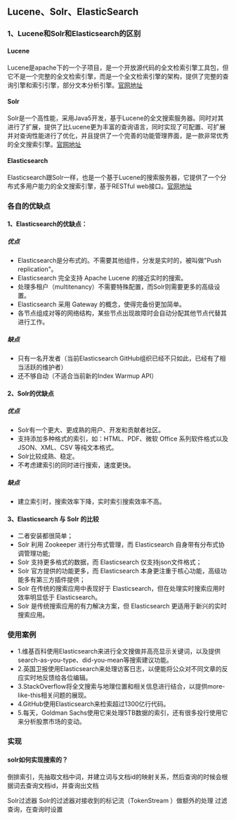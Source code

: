 ## Lucene、Solr、ElasticSearch
### 1、Lucene和Solr和Elasticsearch的区别
#### Lucene
Lucene是apache下的一个子项目，是一个开放源代码的全文检索引擎工具包，但它不是一个完整的全文检索引擎，而是一个全文检索引擎的架构，提供了完整的查询引擎和索引引擎，部分文本分析引擎。[官网地址](https://lucene.apache.org/)


#### Solr

Solr是一个高性能，采用Java5开发，基于Lucene的全文搜索服务器。同时对其进行了扩展，提供了比Lucene更为丰富的查询语言，同时实现了可配置、可扩展并对查询性能进行了优化，并且提供了一个完善的功能管理界面，是一款非常优秀的全文搜索引擎。[官网地址](http://lucene.apache.org/solr/)


#### Elasticsearch
Elasticsearch跟Solr一样，也是一个基于Lucene的搜索服务器，它提供了一个分布式多用户能力的全文搜索引擎，基于RESTful web接口。[官网地址](https://www.elastic.co/products/elasticsearch)




### 各自的优缺点
#### 1、Elasticsearch的优缺点：
##### 优点
- Elasticsearch是分布式的。不需要其他组件，分发是实时的，被叫做"Push replication"。
- Elasticsearch 完全支持 Apache Lucene 的接近实时的搜索。
- 处理多租户（multitenancy）不需要特殊配置，而Solr则需要更多的高级设置。
- Elasticsearch 采用 Gateway 的概念，使得完备份更加简单。
- 各节点组成对等的网络结构，某些节点出现故障时会自动分配其他节点代替其进行工作。


##### 缺点
- 只有一名开发者（当前Elasticsearch GitHub组织已经不只如此，已经有了相当活跃的维护者）
- 还不够自动（不适合当前新的Index Warmup API）


#### 2、Solr的优缺点
##### 优点
- Solr有一个更大、更成熟的用户、开发和贡献者社区。
- 支持添加多种格式的索引，如：HTML、PDF、微软 Office 系列软件格式以及 JSON、XML、CSV 等纯文本格式。
- Solr比较成熟、稳定。
- 不考虑建索引的同时进行搜索，速度更快。


##### 缺点
- 建立索引时，搜索效率下降，实时索引搜索效率不高。



#### 3、Elasticsearch 与 Solr 的比较
- 二者安装都很简单；
- Solr 利用 Zookeeper 进行分布式管理，而 Elasticsearch 自身带有分布式协调管理功能;
- Solr 支持更多格式的数据，而 Elasticsearch 仅支持json文件格式；
- Solr 官方提供的功能更多，而 Elasticsearch 本身更注重于核心功能，高级功能多有第三方插件提供；
- Solr 在传统的搜索应用中表现好于 Elasticsearch，但在处理实时搜索应用时效率明显低于 Elasticsearch。
- Solr 是传统搜索应用的有力解决方案，但 Elasticsearch 更适用于新兴的实时搜索应用。


### 使用案例
- 1.维基百科使用Elasticsearch来进行全文搜做并高亮显示关键词，以及提供search-as-you-type、did-you-mean等搜索建议功能。
- 2.英国卫报使用Elasticsearch来处理访客日志，以便能将公众对不同文章的反应实时地反馈给各位编辑。
- 3.StackOverflow将全文搜索与地理位置和相关信息进行结合，以提供more-like-this相关问题的展现。
- 4.GitHub使用Elasticsearch来检索超过1300亿行代码。
- 5.每天，Goldman Sachs使用它来处理5TB数据的索引，还有很多投行使用它来分析股票市场的变动。



### 实现
#### solr如何实现搜索的？
倒排索引，先抽取文档中词，并建立词与文档id的映射关系，然后查询的时候会根据词去查询文档id，并查询出文档


Solr过滤器
Solr的过滤器对接收到的标记流（TokenStream ）做额外的处理
过滤查询，在查询时设置